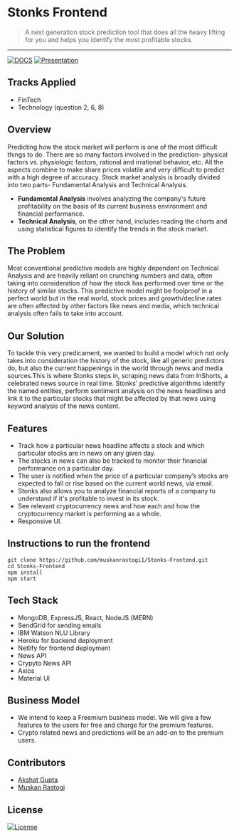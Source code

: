 # Stonks Frontend

> <Subtitle>
> A next generation stock prediction tool that does all the heavy lifting for you and helps you identify the most profitable stocks.

---

[![DOCS](https://img.shields.io/badge/Documentation-see%20docs-blue?style=flat-square&logo=postman)](https://documenter.getpostman.com/view/12931122/TVYJ5GY6) 
[![Presentation](https://img.shields.io/badge/Presentation-open-purple?style=flat-square)](https://github.com/muskanrastogi1/Stonks-Frontend/blob/main/Stonks%20Presentation%20%7C%20Team%20UN.pdf)

## Tracks Applied
- FinTech
- Technology (question 2, 6, 8)

## Overview
Predicting how the stock market will perform is one of the most difficult things to do. There are so many factors involved in the prediction- physical factors vs. physiologic factors, rational and irrational behavior, etc. All the aspects combine to make share prices volatile and very difficult to predict with a high degree of accuracy.
Stock market analysis is broadly divided into two parts- Fundamental Analysis and Technical Analysis.
- **Fundamental Analysis** involves analyzing the company's future profitability on the basis of its current business environment and financial performance.
- **Technical Analysis**, on the other hand, includes reading the charts and using statistical figures to identify the trends in the stock market.

## The Problem
Most conventional predictive models are highly dependent on Technical Analysis and are heavily reliant on crunching numbers and data, often taking into consideration of how the stock has performed over time or the history of similar stocks. This predictive model might be foolproof in a perfect world but in the real world, stock prices and growth/decline rates are often affected by other factors like news and media, which technical analysis often fails to take into account.

## Our Solution
To tackle this very predicament, we wanted to build a model which not only takes into consideration the history of the stock, like all generic predictors do, but also the current happenings in the world through news and media sources.This is where Stonks steps in, scraping news data from InShorts, a celebrated news source in real time. Stonks' predictive algorithms identify the named entities, perform sentiment analysis on the news headlines and link it to the particular stocks that might be affected by that news using keyword analysis of the news content.
## Features
- Track how a particular news headline affects a stock and which particular stocks are in news on any given day.
- The stocks in news can also be tracked to monitor their financial performance on a particular day.
- The user is notified when the price of a particular company’s stocks are expected to fall or rise based on the current world news, via email.
- Stonks also allows you to analyze financial reports of a company to understand if it's profitable to invest in its stock.
- See relevant cryptocurrency news and how each and how the cryptocurrency market is performing as a whole.
- Responsive UI.

## Instructions to run the frontend

```
git clone https://github.com/muskanrastogi1/Stonks-Frontend.git
cd Stonks-Frontend
npm install
npm start
```

## Tech Stack

- MongoDB, ExpressJS, React, NodeJS (MERN)
- SendGrid for sending emails
- IBM Watson NLU Library
- Heroku for backend deployment
- Netlify for frontend deployment
- News API
- Crypyto News API
- Axios 
- Material UI

## Business Model
- We intend to keep a Freemium business model. We will give a few features to the users for free and charge for the premium features.
- Crypto related news and predictions will be an add-on to the premium users.

## Contributors

- <a href="https://github.com/akshatvg">Akshat Gupta</a>
- <a href="https://github.com/muskanrastogi1">Muskan Rastogi</a>

## License
[![License](http://img.shields.io/:license-mit-blue.svg?style=flat-square)](http://badges.mit-license.org)
